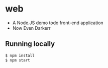 # web
* A Node.JS demo todo front-end application
* Now Even Darkerr

## Running locally

```bash
$ npm install
$ npm start
```
